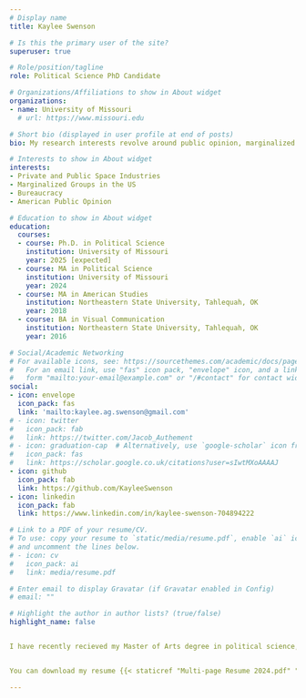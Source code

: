 ```yaml
---
# Display name
title: Kaylee Swenson

# Is this the primary user of the site?
superuser: true

# Role/position/tagline
role: Political Science PhD Candidate

# Organizations/Affiliations to show in About widget
organizations:
- name: University of Missouri
  # url: https://www.missouri.edu

# Short bio (displayed in user profile at end of posts)
bio: My research interests revolve around public opinion, marginalized groups in the United States, and the public space industry.

# Interests to show in About widget
interests:
- Private and Public Space Industries
- Marginalized Groups in the US
- Bureaucracy
- American Public Opinion

# Education to show in About widget
education:
  courses:
  - course: Ph.D. in Political Science
    institution: University of Missouri
    year: 2025 [expected]
  - course: MA in Political Science
    institution: University of Missouri
    year: 2024
  - course: MA in American Studies
    institution: Northeastern State University, Tahlequah, OK
    year: 2018
  - course: BA in Visual Communication
    institution: Northeastern State University, Tahlequah, OK
    year: 2016

# Social/Academic Networking
# For available icons, see: https://sourcethemes.com/academic/docs/page-builder/#icons
#   For an email link, use "fas" icon pack, "envelope" icon, and a link in the
#   form "mailto:your-email@example.com" or "/#contact" for contact widget.
social:
- icon: envelope
  icon_pack: fas
  link: 'mailto:kaylee.ag.swenson@gmail.com'
# - icon: twitter
#   icon_pack: fab
#   link: https://twitter.com/Jacob_Authement
# - icon: graduation-cap  # Alternatively, use `google-scholar` icon from `ai` icon pack
#   icon_pack: fas
#   link: https://scholar.google.co.uk/citations?user=sIwtMXoAAAAJ
- icon: github
  icon_pack: fab
  link: https://github.com/KayleeSwenson
- icon: linkedin
  icon_pack: fab
  link: https://www.linkedin.com/in/kaylee-swenson-704894222

# Link to a PDF of your resume/CV.
# To use: copy your resume to `static/media/resume.pdf`, enable `ai` icons in `params.toml`, 
# and uncomment the lines below.
# - icon: cv
#   icon_pack: ai
#   link: media/resume.pdf

# Enter email to display Gravatar (if Gravatar enabled in Config)
# email: ""

# Highlight the author in author lists? (true/false)
highlight_name: false


I have recently recieved my Master of Arts degree in political science, from the [Harry S Truman School of Government & Public Affairs](https://truman.missouri.edu) at the University of Missouri. I am a proud member of [Comanche Nation.](https://comanchenation.com/) My research interests center around American public opinion, NASA and the space industry, bureaucracy, marginalized groups in the United States, and qualitative methods. I also have an interest in representation and diversity within the space industry.


You can download my resume {{< staticref "Multi-page Resume 2024.pdf" "newtab" >}}here{{< /staticref >}}.

---
```

